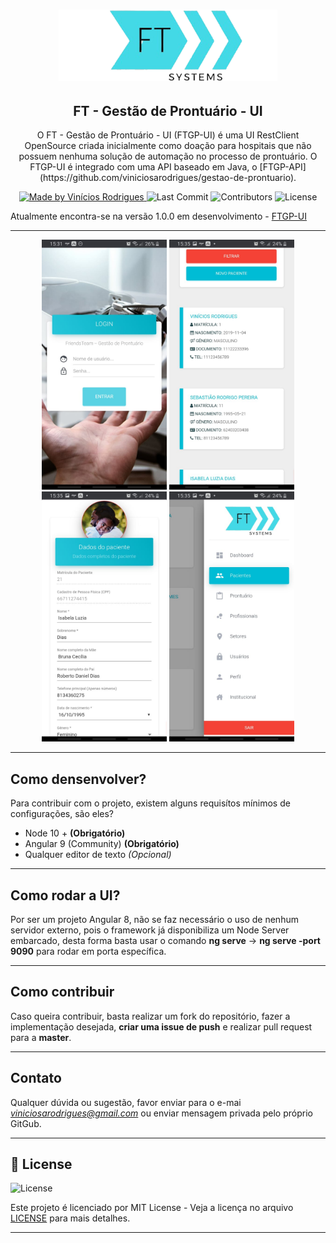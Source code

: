 <h1 align="center">
  <a href="https://gestao-prontuario-ui.herokuapp.com">
    <img alt="FTGP Logo" src="./readme/logo.png" width="350px" />
  </a>
</h1>
<h2 align="center">
  FT - Gestão de Prontuário - UI
</h2>
<p align="center">O FT - Gestão de Prontuário - UI (FTGP-UI) é uma UI RestClient OpenSource criada inicialmente como doação para hospitais que não possuem nenhuma solução de automação no processo de prontuário. O FTGP-UI é integrado com uma API baseado em Java, o [FTGP-API](https://github.com/viniciosarodrigues/gestao-de-prontuario).</p>

<p align="center">
    <a href="https://github.com/viniciosarodrigues/">
        <img alt="Made by Vinícios Rodrigues" src="https://img.shields.io/badge/made%20by-Vin%C3%ADcios%20Rodriuges-brightgreen" />
    </a>
    <img alt="Last Commit" src="https://img.shields.io/github/last-commit/viniciosarodrigues/gestao-de-prontuario-ui" />
    <img alt="Contributors" src="https://img.shields.io/github/contributors/viniciosarodrigues/gestao-de-prontuario-ui" />
    <img alt="License" src="https://img.shields.io/badge/license-MIT-%2304D361" />
</p>

Atualmente encontra-se na versão 1.0.0 em desenvolvimento - [FTGP-UI](https://gestao-prontuario-ui.herokuapp.com/)

---

<p align="center">
  <img alt="FTGP Logo" src="./readme/Tela 7.jpeg" height="400px" width="200px" />
  <img alt="FTGP Logo" src="./readme/Tela 3.jpeg" height="400px" width="200px" />
  <img alt="FTGP Logo" src="./readme/Tela 4.jpeg" height="400px" width="200px" />
  <img alt="FTGP Logo" src="./readme/Tela 2.jpeg" height="400px" width="200px" />
</p>

---

## Como densenvolver?
Para contribuir com o projeto, existem alguns requisítos mínimos de configurações, são eles?
- Node 10 + **(Obrigatório)**
- Angular 9 (Community) **(Obrigatório)**
- Qualquer editor de texto *(Opcional)*

---

## Como rodar a UI?
Por ser um projeto Angular 8, não se faz necessário o uso de nenhum servidor externo, pois o framework já disponibiliza um Node Server embarcado, desta forma basta usar o comando **ng serve** -> **ng serve -port 9090** para rodar em porta específica.

---


## Como contribuir
Caso queira contribuir, basta realizar um fork do repositório, fazer a implementação desejada, **criar uma issue de push** e realizar pull request para a **master**.

---

## Contato
Qualquer dúvida ou sugestão, favor enviar para o e-mai *viniciosarodrigues@gmail.com* ou enviar mensagem privada pelo próprio GitGub.

---

## 📝 License

<img alt="License" src="https://img.shields.io/badge/license-MIT-%2304D361">

Este projeto é licenciado por MIT License - Veja a licença no arquivo [LICENSE](LICENSE) para mais detalhes.

---